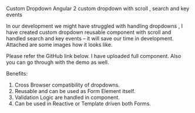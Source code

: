 Custom Dropdown Angular 2 custom dropdown with scroll , search and key events

In our development we might have struggled with handling dropdowns , I have created custom dropdown reusable component with scroll and handled search and key events – it will save our time in development. Attached are some images how it looks like.

Please refer the GitHub link below. I have uploaded full component. Also you can go through with the demo as well.

Benefits:

1. Cross Browser compatibility of dropdowns.
2. Reusable and can be used as Form Element itself.
3. Validation Logic are handled in component.
4. Can be used in Reactive or Template driven both Forms.
